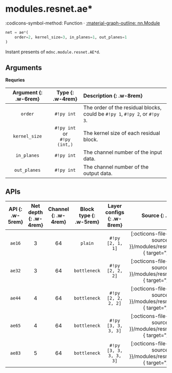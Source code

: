 # modules.resnet.ae*

:codicons-symbol-method: Function · [:material-graph-outline: nn.Module][torch-module]

```python
net = ae*(
    order=2, kernel_size=3, in_planes=1, out_planes=1
)
```

Instant presents of `mdnc.module.resnet.AE*d`.

## Arguments

**Requries**

| Argument {: .w-6rem} | Type {: .w-4rem} | Description {: .w-8rem} |
| :------: | :-----: | :---------- |
| `order` | `#!py int` | The order of the residual blocks, could be `#!py 1`, `#!py 2`, or `#!py 3`. |
| `kernel_size` | `#!py int` or<br>`#!py (int,)` | The kernel size of each residual block. |
| `in_planes` | `#!py int` | The channel number of the input data. |
| `out_planes` | `#!py int` | The channel number of the output data. |

## APIs

| API {: .w-5rem} | Net depth {: .w-4rem} | Channel {: .w-4rem} | Block type {: .w-5rem} | Layer configs {: .w-8rem} | Source {: .w-4rem} |
| :-----: | :-------: | :-----: | :--------: | :-----------: | :-----: |
| `ae16` | 3 | 64 | `plain`      | `#!py [2, 1, 1]` | [:octicons-file-code-24:]({{ source.root }}/modules/resnet.py#L1555){ target="_blank" } |
| `ae32` | 3 | 64 | `bottleneck` | `#!py [2, 2, 2]` | [:octicons-file-code-24:]({{ source.root }}/modules/resnet.py#L1572){ target="_blank" } |
| `ae44` | 4 | 64 | `bottleneck` | `#!py [2, 2, 2, 2]` | [:octicons-file-code-24:]({{ source.root }}/modules/resnet.py#L1589){ target="_blank" } |
| `ae65` | 4 | 64 | `bottleneck` | `#!py [3, 3, 3, 3]` | [:octicons-file-code-24:]({{ source.root }}/modules/resnet.py#L1606){ target="_blank" } |
| `ae83` | 5 | 64 | `bottleneck` | `#!py [3, 3, 3, 3, 3]` | [:octicons-file-code-24:]({{ source.root }}/modules/resnet.py#L1623){ target="_blank" } |

[torch-module]:https://pytorch.org/docs/stable/generated/torch.nn.Module.html "torch.nn.Module"
